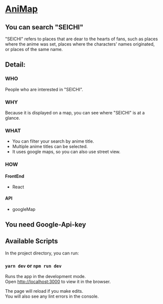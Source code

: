 # [AniMap](https://animap.vercel.app/)
## You can search "SEICHI"
"SEICHI" refers to places that are dear to the hearts of fans, such as places where the anime was set, places where the characters' names originated, or places of the same name.

## Detail:
### WHO
People who are interested in "SEICHI".

### WHY
Because it is displayed on a map, you can see where "SEICHI" is at a glance.

### WHAT
- You can filter your search by anime title.
- Multiple anime titles can be selected.
- It uses google maps, so you can also use street view.

### HOW
#### FrontEnd
- React
#### API
- googleMap

## You need Google-Api-key

## Available Scripts

In the project directory, you can run:

### `yarn dev` or `npm run dev`

Runs the app in the development mode.\
Open [http://localhost:3000](http://localhost:3000) to view it in the browser.

The page will reload if you make edits.\
You will also see any lint errors in the console.

